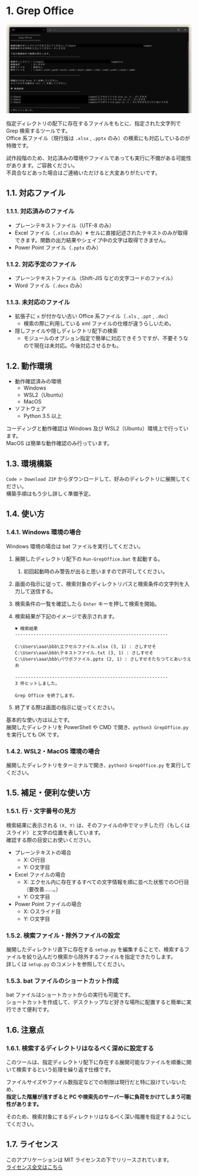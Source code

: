 
# 1. Grep Office

![イメージ図](images/kv.png)

指定ディレクトリの配下に存在するファイルをもとに、指定された文字列で Grep 検索するツールです。  
Office 系ファイル（現行版は `.xlsx` , `.pptx` のみ）の検索にも対応しているのが特徴です。

試作段階のため、対応済みの環境やファイルであっても実行に不備がある可能性があります。ご容赦ください。  
不具合などあった場合はご連絡いただけると大変ありがたいです。

## 1.1. 対応ファイル

### 1.1.1. 対応済みのファイル

- プレーンテキストファイル（UTF-8 のみ）
- Excel ファイル（`.xlsx` のみ）※ セルに直接記述されたテキストのみが取得できます。関数の出力結果やシェイプ中の文字は取得できません。
- Power Point ファイル（`.pptx` のみ）

### 1.1.2. 対応予定のファイル

- プレーンテキストファイル（Shift-JIS などの文字コードのファイル）
- Word ファイル（`.docx` のみ）

### 1.1.3. 未対応のファイル

- 拡張子に `x` が付かない古い Office 系ファイル（`.xls` , `.ppt` , `.doc`）
  - 検索の際に利用している xml ファイルの仕様が違うらしいため。
- 隠しファイルや隠しディレクトリ配下の検索
  - モジュールのオプション指定で簡単に対応できそうですが、不要そうなので現在は未対応。今後対応させるかも。

## 1.2. 動作環境

- 動作確認済みの環境
  - Windows
  - WSL2（Ubuntu）
  - MacOS
- ソフトウェア
  - Python 3.5 以上

コーディングと動作確認は Windows 及び WSL2（Ubuntu）環境上で行っています。  
MacOS は簡単な動作確認のみ行っています。

## 1.3. 環境構築

`Code > Download ZIP` からダウンロードして、好みのディレクトリに展開してください。  
構築手順はもう少し詳しく準備予定。  

## 1.4. 使い方

### 1.4.1. Windows 環境の場合

Windows 環境の場合は bat ファイルを実行してください。

1. 展開したディレクトリ配下の `Run-GrepOffice.bat` を起動する。
   1. 初回起動時のみ警告が出ると思いますので許可してください。
2. 画面の指示に従って、検索対象のディレクトリパスと検索条件の文字列を入力して送信する。
3. 検索条件の一覧を確認したら `Enter` キーを押して検索を開始。
4. 検索結果が下記のイメージで表示されます。

    ```text
    ▼ 検索結果
    ----------------------------------------------------------

    C:\Users\aaa\bbb\エクセルファイル.xlsx (3, 1) : さしすせそ
    C:\Users\aaa\bbb\テキストファイル.txt (3, 1) : さしすせそ
    C:\Users\aaa\bbb\パワポファイル.pptx (2, 1) : さしすせそたちつてとあいうえお

    ----------------------------------------------------------
    3 件ヒットしました。

    Grep Office を終了します。
    ```

5. 終了する際は画面の指示に従ってください。

基本的な使い方は以上です。  
展開したディレクトリを PowerShell や CMD で開き、`python3 GrepOffice.py` を実行しても OK です。

### 1.4.2. WSL2・MacOS 環境の場合

展開したディレクトリをターミナルで開き、`python3 GrepOffice.py` を実行してください。

## 1.5. 補足・便利な使い方

### 1.5.1. 行・文字番号の見方

検索結果に表示される `(X, Y)` は、そのファイルの中でマッチした行（もしくはスライド）と文字の位置を表しています。  
確認する際の目安にお使いください。

- プレーンテキストの場合
  - X: ○行目
  - Y: ○文字目
- Excel ファイルの場合
  - X: エクセル内に存在するすべての文字情報を順に並べた状態での○行目（要改善……。）
  - Y: ○文字目
- Power Point ファイルの場合
  - X: ○スライド目
  - Y: ○文字目

### 1.5.2. 検索ファイル・除外ファイルの設定

展開したディレクトリ直下に存在する `setup.py` を編集することで、検索するファイルを絞り込んだり検索から除外するファイルを指定できたりします。  
詳しくは `setup.py` のコメントを参照してください。

### 1.5.3. bat ファイルのショートカット作成

bat ファイルはショートカットからの実行も可能です。  
ショートカットを作成して、デスクトップなど好きな場所に配置すると簡単に実行できて便利です。

## 1.6. 注意点

### 1.6.1. 検索するディレクトリはなるべく深めに設定する

このツールは、指定ディレクトリ配下に存在する展開可能なファイルを順番に開いて検索するという処理を繰り返す仕様です。

ファイルサイズやファイル数指定などでの制限は現行だと特に設けていないため、  
**指定した階層が浅すぎると PC や検索先のサーバー等に負荷をかけてしまう可能性があります。**

そのため、検索対象にするディレクトリはなるべく深い階層を指定するようにしてください。

## 1.7. ライセンス

このアプリケーションは MIT ライセンスの下でリリースされています。  
[ライセンス全文はこちら](https://github.com/kenkenpa198/GrepOffice/blob/main/LICENSE)
